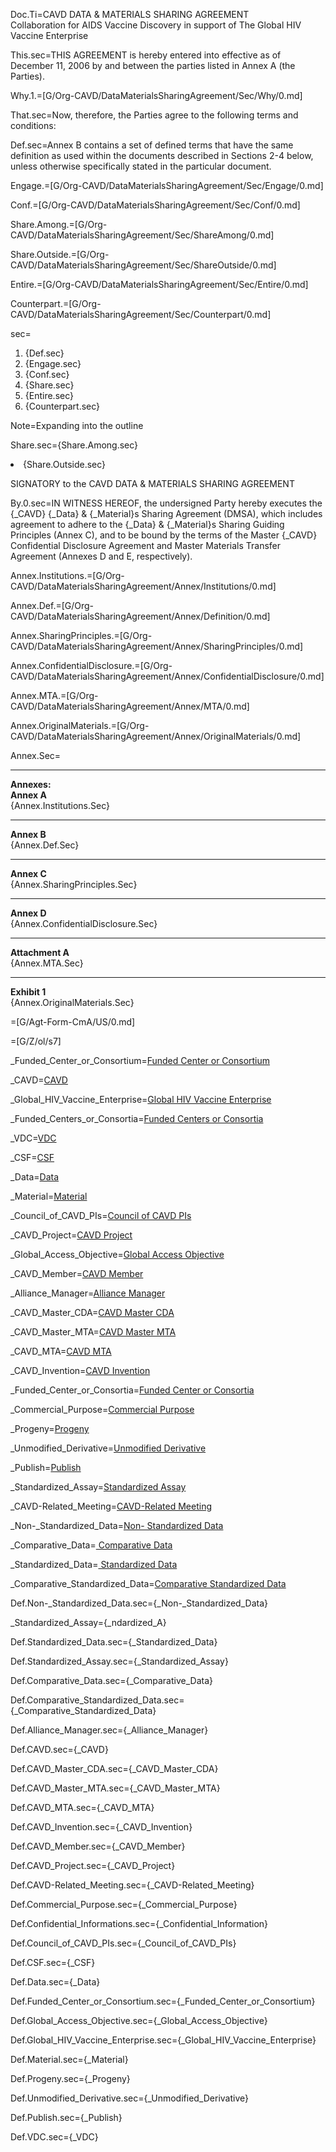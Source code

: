 Doc.Ti=CAVD DATA & MATERIALS SHARING AGREEMENT<br>Collaboration for AIDS Vaccine Discovery in support of The Global HIV Vaccine Enterprise

This.sec=THIS AGREEMENT is hereby entered into effective as of December 11, 2006 by and between the parties listed in Annex A (the Parties).

Why.1.=[G/Org-CAVD/DataMaterialsSharingAgreement/Sec/Why/0.md]

That.sec=Now, therefore, the Parties agree to the following terms and conditions:

Def.sec=Annex B contains a set of defined terms that have the same definition as used within the documents described in Sections 2-4 below, unless otherwise specifically stated in the particular document.

Engage.=[G/Org-CAVD/DataMaterialsSharingAgreement/Sec/Engage/0.md]

Conf.=[G/Org-CAVD/DataMaterialsSharingAgreement/Sec/Conf/0.md]

Share.Among.=[G/Org-CAVD/DataMaterialsSharingAgreement/Sec/ShareAmong/0.md]

Share.Outside.=[G/Org-CAVD/DataMaterialsSharingAgreement/Sec/ShareOutside/0.md]

Entire.=[G/Org-CAVD/DataMaterialsSharingAgreement/Sec/Entire/0.md]

Counterpart.=[G/Org-CAVD/DataMaterialsSharingAgreement/Sec/Counterpart/0.md]

sec=<ol><li>{Def.sec}<li>{Engage.sec}<li>{Conf.sec}<li>{Share.sec}<li>{Entire.sec}<li>{Counterpart.sec}</ol>

Note=Expanding into the outline

Share.sec={Share.Among.sec}<li>{Share.Outside.sec}

SIGNATORY
to the
CAVD DATA & MATERIALS SHARING AGREEMENT

By.0.sec=IN WITNESS HEREOF, the undersigned Party hereby executes the {_CAVD} {_Data} & {_Material}s Sharing Agreement (DMSA), which includes agreement to adhere to the {_Data} & {_Material}s Sharing Guiding Principles (Annex C), and to be bound by the terms of the Master {_CAVD} Confidential Disclosure Agreement and Master Materials Transfer Agreement (Annexes D and E, respectively).

Annex.Institutions.=[G/Org-CAVD/DataMaterialsSharingAgreement/Annex/Institutions/0.md]

Annex.Def.=[G/Org-CAVD/DataMaterialsSharingAgreement/Annex/Definition/0.md]

Annex.SharingPrinciples.=[G/Org-CAVD/DataMaterialsSharingAgreement/Annex/SharingPrinciples/0.md]

Annex.ConfidentialDisclosure.=[G/Org-CAVD/DataMaterialsSharingAgreement/Annex/ConfidentialDisclosure/0.md]

Annex.MTA.=[G/Org-CAVD/DataMaterialsSharingAgreement/Annex/MTA/0.md]

Annex.OriginalMaterials.=[G/Org-CAVD/DataMaterialsSharingAgreement/Annex/OriginalMaterials/0.md]


Annex.Sec=<hr><b>Annexes:</b><br><b>Annex A</b><br>{Annex.Institutions.Sec}<hr><b>Annex B</b><br>{Annex.Def.Sec}<hr><b>Annex C</b><br>{Annex.SharingPrinciples.Sec}<hr><b>Annex D</b><br>{Annex.ConfidentialDisclosure.Sec}<hr><b>Attachment A</b><br>{Annex.MTA.Sec}<hr><b>Exhibit 1</b><br>{Annex.OriginalMaterials.Sec}

=[G/Agt-Form-CmA/US/0.md]

=[G/Z/ol/s7]


_Funded_Center_or_Consortium=<a href='#Def.Funded_Center_or_Consortium.sec' class='definedterm'>Funded Center or Consortium</a>

_CAVD=<a href='#Def.CAVD.sec' class='definedterm'>CAVD</a>

_Global_HIV_Vaccine_Enterprise=<a href='#Def.Global_HIV_Vaccine_Enterprise.sec' class='definedterm'>Global HIV Vaccine Enterprise</a>

_Funded_Centers_or_Consortia=<a href='#Def.Funded_Center_or_Consortium.sec' class='definedterm'>Funded Centers or Consortia</a>

_VDC=<a href='#Def.VDC.sec' class='definedterm'>VDC</a>

_CSF=<a href='#Def.CSF.sec' class='definedterm'>CSF</a>

_Data=<a href='#Def.Data.sec' class='definedterm'>Data</a>

_Material=<a href='#Def.Material.sec' class='definedterm'>Material</a>

_Council_of_CAVD_PIs=<a href='#Def.Council_of_CAVD_PIs.sec' class='definedterm'>Council of CAVD PIs</a>

_CAVD_Project=<a href='#Def.CAVD_Project.sec' class='definedterm'>CAVD Project</a>

_Global_Access_Objective=<a href='#Def.Global_Access_Objective.sec' class='definedterm'>Global Access Objective</a>

_CAVD_Member=<a href='#Def.CAVD_Member.sec' class='definedterm'>CAVD Member</a>

_Alliance_Manager=<a href='#Def.Alliance_Manager.sec' class='definedterm'>Alliance Manager</a>

_CAVD_Master_CDA=<a href='#Def.CAVD_Master_CDA.sec' class='definedterm'>CAVD Master CDA</a>

_CAVD_Master_MTA=<a href='#Def.CAVD_Master_MTA.sec' class='definedterm'>CAVD Master MTA</a>

_CAVD_MTA=<a href='#Def.CAVD_MTA.sec' class='definedterm'>CAVD MTA</a>

_CAVD_Invention=<a href='#Def.CAVD_Invention.sec' class='definedterm'>CAVD Invention</a>

_Funded_Center_or_Consortia=<a href='#Def.Funded_Center_or_Consortium.sec' class='definedterm'>Funded Center or Consortia</a>

_Commercial_Purpose=<a href='#Def.Commercial_Purpose.sec' class='definedterm'>Commercial Purpose</a>

_Progeny=<a href='#Def.Progeny.sec' class='definedterm'>Progeny</a>

_Unmodified_Derivative=<a href='#Def.Unmodified_Derivative.sec' class='definedterm'>Unmodified Derivative</a>

_Publish=<a href='#Def.Publish.sec' class='definedterm'>Publish</a>

_Standardized_Assay=<a href='#Def.Standardized_Assay.sec' class='definedterm'>Standardized Assay</a>

_CAVD-Related_Meeting=<a href='#Def.CAVD-Related_Meeting.sec' class='definedterm'>CAVD-Related Meeting</a>

_Non-_Standardized_Data=<a href='#Def.Non-_Standardized_Data.sec' class='definedterm'>Non- Standardized Data</a>

_Comparative_Data=<a href='#Def.Comparative_Data.sec' class='definedterm'> Comparative Data</a>

_Standardized_Data=<a href='#Def.Standardized_Data.sec' class='definedterm'> Standardized Data</a>

_Comparative_Standardized_Data=<a href='#Def.Comparative_Standardized_Data.sec' class='definedterm'>Comparative Standardized Data</a>

Def.Non-_Standardized_Data.sec={_Non-_Standardized_Data}

_Standardized_Assay={_ndardized_A}

Def.Standardized_Data.sec={_Standardized_Data}

Def.Standardized_Assay.sec={_Standardized_Assay}

Def.Comparative_Data.sec={_Comparative_Data}

Def.Comparative_Standardized_Data.sec={_Comparative_Standardized_Data}

Def.Alliance_Manager.sec={_Alliance_Manager}

Def.CAVD.sec={_CAVD}

Def.CAVD_Master_CDA.sec={_CAVD_Master_CDA}

Def.CAVD_Master_MTA.sec={_CAVD_Master_MTA}

Def.CAVD_MTA.sec={_CAVD_MTA}

Def.CAVD_Invention.sec={_CAVD_Invention}

Def.CAVD_Member.sec={_CAVD_Member}

Def.CAVD_Project.sec={_CAVD_Project}

Def.CAVD-Related_Meeting.sec={_CAVD-Related_Meeting}

Def.Commercial_Purpose.sec={_Commercial_Purpose}

Def.Confidential_Informations.sec={_Confidential_Information}

Def.Council_of_CAVD_PIs.sec={_Council_of_CAVD_PIs}

Def.CSF.sec={_CSF}

Def.Data.sec={_Data}

Def.Funded_Center_or_Consortium.sec={_Funded_Center_or_Consortium}

Def.Global_Access_Objective.sec={_Global_Access_Objective}

Def.Global_HIV_Vaccine_Enterprise.sec={_Global_HIV_Vaccine_Enterprise}

Def.Material.sec={_Material}

Def.Progeny.sec={_Progeny}

Def.Unmodified_Derivative.sec={_Unmodified_Derivative}

Def.Publish.sec={_Publish}

Def.VDC.sec={_VDC}